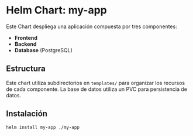 # Helm Chart: my-app

Este Chart despliega una aplicación compuesta por tres componentes:

- **Frontend**
- **Backend**
- **Database** (PostgreSQL)

## Estructura

Este chart utiliza subdirectorios en `templates/` para organizar los recursos de cada componente. La base de datos utiliza un PVC para persistencia de datos.

## Instalación

```bash
helm install my-app ./my-app

